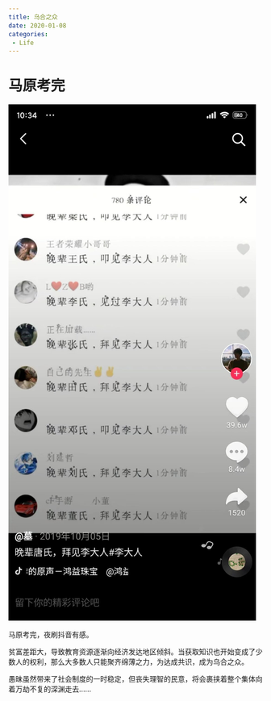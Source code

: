 ```yaml
---
title: 乌合之众
date: 2020-01-08
categories:
 - Life
---
```



# 马原考完

![img](./assets/zzzd.jpeg)

马原考完，夜刷抖音有感。 

贫富差距大，导致教育资源逐渐向经济发达地区倾斜。当获取知识也开始变成了少数人的权利，那么大多数人只能聚齐绵薄之力，为达成共识，成为乌合之众。 

愚昧虽然带来了社会制度的一时稳定，但丧失理智的民意，将会裹挟着整个集体向着万劫不复的深渊走去……
